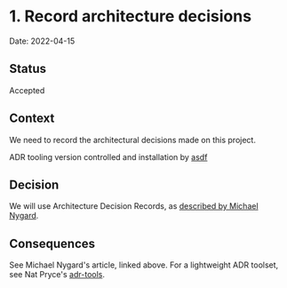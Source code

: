 # 1. Record architecture decisions

Date: 2022-04-15

## Status

Accepted

## Context

We need to record the architectural decisions made on this project.

ADR tooling version controlled and installation by [asdf](https://asdf-vm.com/)

## Decision

We will use Architecture Decision Records, as [described by Michael Nygard](http://thinkrelevance.com/blog/2011/11/15/documenting-architecture-decisions).

## Consequences

See Michael Nygard's article, linked above. For a lightweight ADR toolset, see Nat Pryce's [adr-tools](https://github.com/npryce/adr-tools).

